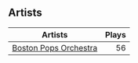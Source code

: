 ## Artists
Artists | Plays 
----- | -----: 
[Boston Pops Orchestra](/artists/boston-pops-orchestra-136372) | 56


